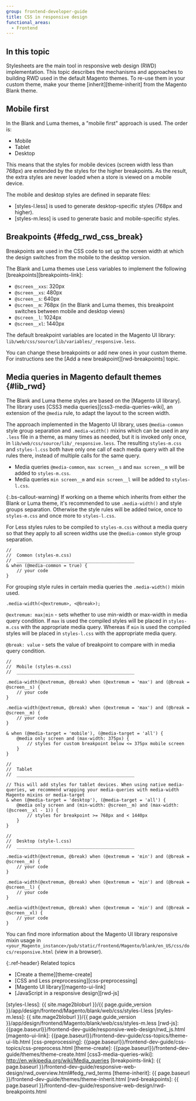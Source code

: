 ```yaml
---
group: frontend-developer-guide
title: CSS in responsive design
functional_areas:
  - Frontend
---
```


## In this topic

Stylesheets are the main tool in responsive web design (RWD) implementation. This topic describes the mechanisms and approaches to building RWD used in the default Magento themes. To re-use them in your custom theme, make your theme [inherit][theme-inherit] from the Magento Blank theme.

## Mobile first

In the Blank and Luma themes, a "mobile first" approach is used. The order is:

-  Mobile
-  Tablet
-  Desktop

This means that the styles for mobile devices (screen width less than 768px) are extended by the styles for the higher breakpoints. As the result, the extra styles are never loaded when a store is viewed on a mobile device.

The mobile and desktop styles are defined in separate files:

-  [styles-l.less] is used to generate desktop-specific styles (768px and higher).
-  [styles-m.less] is used to generate basic and mobile-specific styles.

## Breakpoints {#fedg_rwd_css_break}

Breakpoints are used in the CSS code to set up the screen width at which the design switches from the mobile to the desktop version.

The Blank and Luma themes use Less variables to implement the following [breakpoints][breakpoints-link]:

-  `@screen__xxs`: 320px
-  `@screen__xs`: 480px
-  `@screen__s`: 640px
-  `@screen__m`: 768px (in the Blank and Luma themes, this breakpoint switches between mobile and desktop views)
-  `@screen__l`: 1024px
-  `@screen__xl`: 1440px

The default breakpoint variables are located in the Magento UI library: `lib/web/css/source/lib/variables/_responsive.less`.

You can change these breakpoints or add new ones in your custom theme. For instructions see the [Add a new breakpoint][rwd-breakpoints] topic.

## Media queries in Magento default themes {#lib_rwd}

The Blank and Luma theme styles are based on the [Magento UI library]. The library uses [CSS3 media queries][css3-media-queries-wiki], an extension of the `@media` rule, to adapt the layout to the screen width.

The approach implemented in the Magento UI library, uses `@media-common` style group separation and `.media-width()` mixins which can be used in any `.less` file in a theme, as many times as needed, but it is invoked only once, in `lib/web/css/source/lib/_responsive.less`. The resulting `styles-m.css` and `styles-l.css` both have only one call of each media query with all the rules there, instead of multiple calls for the same query.

-  Media queries `@media-common`, `max screen__s` and `max screen__m` will be added to `styles-m.css`.
-  Media queries `min screen__m` and `min screen__l` will be added to `styles-l.css`.

{:.bs-callout-warning}
If working on a theme which inherits from either the Blank or Luma theme, it's recommended to use `.media-width()` and style groups separation.  Otherwise the style rules will be added twice, once to `styles-m.css` and once more to `styles-l.css`.

For Less styles rules to be compiled to `styles-m.css` without a media query so that they apply to all screen widths use the `@media-common` style group separation.

```less
//
//  Common (styles-m.css)
//  _____________________________________________
& when (@media-common = true) {
    // your code
}
```

For grouping style rules in certain media queries the `.media-width()` mixin used.

```less
.media-width(<@extremum>, <@break>);
```

`@extremum: max|min` - sets whether to use min-width or max-width in media query condition. If `max` is used the compiled styles will be placed in `styles-m.css` with the appropriate media query. Whereas if `min` is used the compiled styles will be placed in `styles-l.css` with the appropriate media query.

`@break: value` - sets the value of breakpoint to compare with in media query condition.

```less
//
//  Mobile (styles-m.css)
//  _____________________________________________

.media-width(@extremum, @break) when (@extremum = 'max') and (@break = @screen__s) {
    // your code
}

.media-width(@extremum, @break) when (@extremum = 'max') and (@break = @screen__m) {
    // your code
}

& when (@media-target = 'mobile'), (@media-target = 'all') {
    @media only screen and (max-width: 375px) {
        // styles for custom breakpoint below <= 375px mobile screen
    }
}

//
//  Tablet
//  _____________________________________________

// This will add styles for tablet devices. When using native media-queries, we recommend wrapping your media-queries with media-width Magento mixins or media-target
& when (@media-target = 'desktop'), (@media-target = 'all') {
    @media only screen and (min-width: @screen__m) and (max-width: (@screen__xl - 1)) {
        // styles for breakpoint >= 768px and < 1440px
    }
}

//
//  Desktop (style-l.css)
//  _____________________________________________

.media-width(@extremum, @break) when (@extremum = 'min') and (@break = @screen__m) {
    // your code
}

.media-width(@extremum, @break) when (@extremum = 'min') and (@break = @screen__l) {
    // your code
}

.media-width(@extremum, @break) when (@extremum = 'min') and (@break = @screen__xl) {
    // your code
}
```

You can find more information about the Magento UI library responsive mixin usage in `<your_Magento_instance>/pub/static/frontend/Magento/blank/en_US/css/docs/responsive.html` (view in a browser).

{:.ref-header}
Related topics

-  [Create a theme][theme-create]
-  [CSS and Less preprocessing][css-preprocessing]
-  [Magento UI library][magento-ui-link]
-  [JavaScript in a responsive design][rwd-js]

<!-- Link definitions -->
[styles-l.less]: {{ site.mage2bloburl }}/{{ page.guide_version }}/app/design/frontend/Magento/blank/web/css/styles-l.less
[styles-m.less]: {{ site.mage2bloburl }}/{{ page.guide_version }}/app/design/frontend/Magento/blank/web/css/styles-m.less
[rwd-js]: {{page.baseurl}}/frontend-dev-guide/responsive-web-design/rwd_js.html
[magento-ui-link]: {{page.baseurl}}/frontend-dev-guide/css-topics/theme-ui-lib.html
[css-preprocessing]: {{page.baseurl}}/frontend-dev-guide/css-topics/css-preprocess.html
[theme-create]: {{page.baseurl}}/frontend-dev-guide/themes/theme-create.html
[css3-media-queries-wiki]: http://en.wikipedia.org/wiki/Media_queries
[breakpoints-link]: {{ page.baseurl }}/frontend-dev-guide/responsive-web-design/rwd_overview.html#fedg_rwd_terms
[theme-inherit]: {{ page.baseurl }}/frontend-dev-guide/themes/theme-inherit.html
[rwd-breakpoints]: {{ page.baseurl }}/frontend-dev-guide/responsive-web-design/rwd-breakpoints.html
